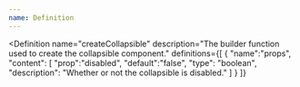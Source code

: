 ```yaml
---
name: Definition
---
```


<script>
  import { Definition } from "$lib/components";
</script>

<Definition
  name="createCollapsible"
  description="The builder function used to create the collapsible component."
  definitions={[
    {
      "name":"props",
      "content": [
        "prop":"disabled",
        "default":"false",
        "type": "boolean",
        "description": "Whether or not the collapsible is disabled."
      ]
    }
  ]}
>
</Definition>
